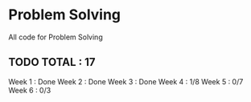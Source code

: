 # Problem Solving
All code for Problem Solving
  
## TODO TOTAL : 17

Week 1 : Done
Week 2 : Done
Week 3 : Done
Week 4 : 1/8
Week 5 : 0/7
Week 6 : 0/3